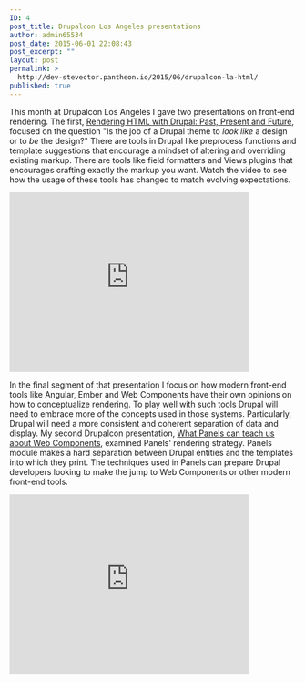 ```yaml
---
ID: 4
post_title: Drupalcon Los Angeles presentations
author: admin65534
post_date: 2015-06-01 22:08:43
post_excerpt: ""
layout: post
permalink: >
  http://dev-stevector.pantheon.io/2015/06/drupalcon-la-html/
published: true
---
```

This month at Drupalcon Los Angeles I gave two presentations on front-end rendering. The first, <a href="https://events.drupal.org/losangeles2015/sessions/rendering-html-drupal-past-present-and-future">Rendering HTML with Drupal: Past, Present and Future</a>, focused on the question "Is the job of a Drupal theme to <em>look like</em> a design or to <em>be</em> the design?" There are tools in Drupal like preprocess functions and template suggestions that encourage a mindset of altering and overriding existing markup. There are tools like field formatters and Views plugins that encourages crafting exactly the markup you want. Watch the video to see how the usage of these tools has changed to match evolving expectations.

<iframe src="https://www.youtube.com/embed/0SGHtifduPY" width="420" height="315" frameborder="0" allowfullscreen="allowfullscreen"></iframe>

In the final segment of that presentation I focus on how modern front-end tools like Angular, Ember and Web Components have their own opinions on how to conceptualize rendering. To play well with such tools Drupal will need to embrace more of the concepts used in those systems.
Particularly, Drupal will need a more consistent and coherent separation of data and display. My second Drupalcon presentation, <a href="https://events.drupal.org/losangeles2015/sessions/what-panels-can-teach-us-about-web-components">What Panels can teach us about Web Components</a>, examined Panels' rendering strategy. Panels module makes a hard separation between Drupal entities and the templates into which they print. The techniques used in Panels can prepare Drupal developers looking to make the jump to Web Components or other modern front-end tools.

<iframe src="https://www.youtube.com/embed/oAEqAOuzeHQ" width="420" height="315" frameborder="0" allowfullscreen="allowfullscreen"></iframe>